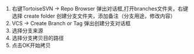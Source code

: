 1. 右键TortoiseSVN -> Repo Browser 弹出对话框,打开branches文件夹，右键选择 create folder 创建分支文件夹，添加备注（分支用途，修改内容）
2. VCS -> Create Branch or Tag 弹出创建分支对话框
3. 选择分支来源
4. 选择分支拷贝目的路径
5. 点击OK开始拷贝